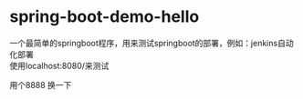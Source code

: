 # spring-boot-demo-hello
一个最简单的springboot程序，用来测试springboot的部署，例如：jenkins自动化部署  
使用localhost:8080/来测试

用个8888 换一下

